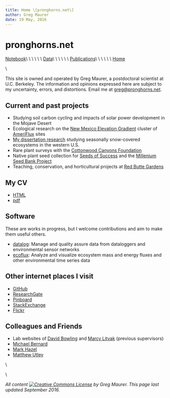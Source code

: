 ```yaml
---
title: Home \[pronghorns.net\]
author: Greg Maurer
date: 19 May, 2016
---
```


pronghorns.net
==============

<div id="banner"></div>

[Notebook](https://earthscinotebook.readthedocs.io/en/latest/)\ \ \ \ \ \ 
[Data](http://greg.pronghorns.net/data.html)\ \ \ \ \ \ 
[Publications](http://greg.pronghorns.net/publications.html)\ \ \ \ \ \ 
[Home](http://greg.pronghorns.net/index.html)

\

This site is owned and operated by Greg Maurer, a postdoctoral scientist at U.C. Berkeley. The information and opinions expressed here are subject to my uncertainty, errors, and distortions. Email me at <greg@pronghorns.net>.

## Current and past projects

- Studying soil carbon cycling and impacts of solar power development in the Mojave Desert
- Ecological research on the [New Mexico Elevation Gradient](http://biology.unm.edu/litvak/res_NM_elev.html) cluster of [AmeriFlux](http://ameriflux.lbl.gov/) sites
- [My dissertation research](http://content.lib.utah.edu/cdm/singleitem/collection/etd3/id/2901/rec/32) studying seasonally snow-covered ecosystems in the western U.S.
-  Rare plant surveys with the [Cottonwood Canyons Foundation](http://www.cottonwoodcanyons.org/)
-  Native plant seed collection for [Seeds of Success](http://www.nps.gov/plants/sos/) and the [Millenium Seed Bank Project](http://www.kew.org/science-conservation/save-seed-prosper/millennium-seed-bank/index.htm)
-  Teaching, conservation, and horticultural projects at [Red Butte Gardens](http://www.redbuttegarden.org/)


## My CV

- [HTML](http://greg.pronghorns.net/cv_gmaurer.html)
- [pdf](http://greg.pronghorns.net/publicfiles/cv_gmaurer.pdf)

## Software

These are works in progress, but I welcome contributions and aim to make them useful others.

* [datalog](https://github.com/gremau/datalog): Manage and quality assure data from dataloggers and environmental sensor networks
* [ecoflux](https://github.com/gremau/ecoflux): Analyze and visualize ecosystem mass and energy fluxes and other environmental time series data


## Other internet places I visit

-  [GitHub](http://github.com/gremau)
-  [ResearchGate](https://www.researchgate.net/profile/Gregory_Maurer2)
-  [Pinboard](https://pinboard.in/u:gremau)
-  [StackExchange](http://stackexchange.com/users/1340623/gremau)
-  [Flickr](http://www.flickr.com/photos/gremau/)


## Colleagues and Friends

- Lab websites of [David Bowling](http://bioweb.biology.utah.edu/bowling/) and [Marcy Litvak](http://biology.unm.edu/litvak/index.html) (previous supervisors)
-  [Michael Bernard](http://michaelbernardart.com/)
-  [Mark Hazel](http://imexcursions.wordpress.com/)
-  [Matthew Utley](http://botanicalenrichment.blogspot.com/)

\ 

\ 

*All content [![Creative Commons License](http://i.creativecommons.org/l/by-sa/3.0/80x15.png)](http://creativecommons.org/licenses/by-sa/3.0/) by Greg Maurer. This page last updated September 2016.*
